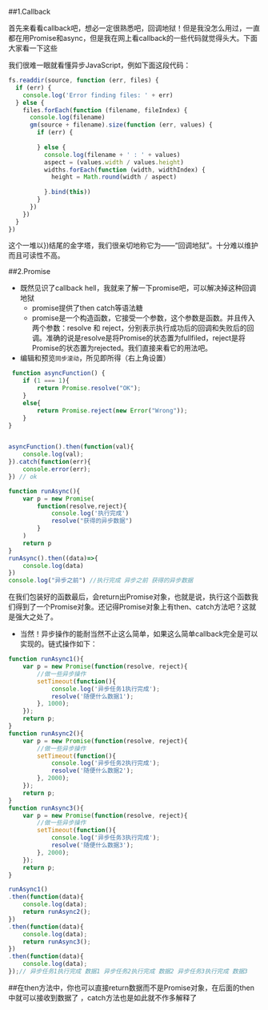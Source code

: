 ﻿

##1.Callback

首先来看看callback吧，想必一定很熟悉吧，回调地狱！但是我没怎么用过，一直都在用Promise和async，但是我在网上看callback的一些代码就觉得头大。下面大家看一下这些

我们很难一眼就看懂异步JavaScript，例如下面这段代码：


```javascript
fs.readdir(source, function (err, files) {
  if (err) {
    console.log('Error finding files: ' + err)
  } else {
    files.forEach(function (filename, fileIndex) {
      console.log(filename)
      gm(source + filename).size(function (err, values) {
        if (err) {
    
        } else {
          console.log(filename + ' : ' + values)
          aspect = (values.width / values.height)
          widths.forEach(function (width, widthIndex) {
            height = Math.round(width / aspect)
            
          }.bind(this))
        }
      })
    })
  }
})
```
这个一堆以})结尾的金字塔，我们很亲切地称它为——“回调地狱”。十分难以维护而且可读性不高。

##2.Promise
* 既然见识了callback hell，我就来了解一下promise吧，可以解决掉这种回调地狱
    *  promise提供了then catch等语法糖
    *  promise是一个构造函数，它接受一个参数，这个参数是函数。并且传入两个参数：resolve 和 reject，分别表示执行成功后的回调和失败后的回调。准确的说是resolve是将Promise的状态置为fullfiled，reject是将Promise的状态置为rejected。我们直接来看它的用法吧。
* 编辑和预览`同步滚动`，所见即所得（右上角设置）

```javascript
 function asyncFunction() {
    if (1 === 1){
        return Promise.resolve("OK");
    }
    else{
        return Promise.reject(new Error("Wrong"));
    }
}


asyncFunction().then(function(val){
    console.log(val);
}).catch(function(err){
    console.error(err);
}) // ok

function runAsync(){
    var p = new Promise(
        function(resolve,reject){
            console.log('执行完成')
            resolve("获得的异步数据")
        }
    )
    return p
}
runAsync().then((data)=>{
    console.log(data)
})
console.log("异步之前") //执行完成 异步之前 获得的异步数据
```
在我们包装好的函数最后，会return出Promise对象，也就是说，执行这个函数我们得到了一个Promise对象。还记得Promise对象上有then、catch方法吧？这就是强大之处了。



* 当然！异步操作的能耐当然不止这么简单，如果这么简单callback完全是可以实现的。链式操作如下：

```javascript
function runAsync1(){
    var p = new Promise(function(resolve, reject){
        //做一些异步操作
        setTimeout(function(){
            console.log('异步任务1执行完成');
            resolve('随便什么数据1');
        }, 1000);
    });
    return p;            
}
function runAsync2(){
    var p = new Promise(function(resolve, reject){
        //做一些异步操作
        setTimeout(function(){
            console.log('异步任务2执行完成');
            resolve('随便什么数据2');
        }, 2000);
    });
    return p;            
}
function runAsync3(){
    var p = new Promise(function(resolve, reject){
        //做一些异步操作
        setTimeout(function(){
            console.log('异步任务3执行完成');
            resolve('随便什么数据3');
        }, 2000);
    });
    return p;            
}

runAsync1()
.then(function(data){
    console.log(data);
    return runAsync2();
})
.then(function(data){
    console.log(data);
    return runAsync3();
})
.then(function(data){
    console.log(data);
});// 异步任务1执行完成 数据1 异步任务2执行完成 数据2 异步任务3执行完成 数据3
```

##在then方法中，你也可以直接return数据而不是Promise对象，在后面的then中就可以接收到数据了 ，catch方法也是如此就不作多解释了

